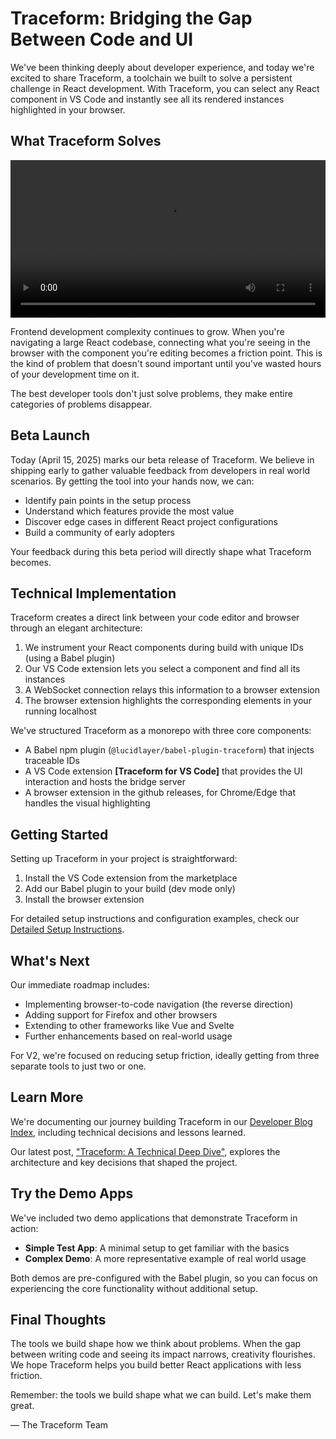 # Traceform: Bridging the Gap Between Code and UI

We've been thinking deeply about developer experience, and today we're excited to share Traceform, a toolchain we built to solve a persistent challenge in React development. With Traceform, you can select any React component in VS Code and instantly see all its rendered instances highlighted in your browser.

## What Traceform Solves

<video controls width="100%">
  <source src="alertbanner.mp4" type="video/mp4">
  Your browser does not support the video tag.
</video>

Frontend development complexity continues to grow. When you're navigating a large React codebase, connecting what you're seeing in the browser with the component you're editing becomes a friction point. This is the kind of problem that doesn't sound important until you've wasted hours of your development time on it.

The best developer tools don't just solve problems, they make entire categories of problems disappear.

## Beta Launch

Today (April 15, 2025) marks our beta release of Traceform. We believe in shipping early to gather valuable feedback from developers in real world scenarios. By getting the tool into your hands now, we can:

- Identify pain points in the setup process
- Understand which features provide the most value
- Discover edge cases in different React project configurations
- Build a community of early adopters

Your feedback during this beta period will directly shape what Traceform becomes.

## Technical Implementation

Traceform creates a direct link between your code editor and browser through an elegant architecture:

1. We instrument your React components during build with unique IDs (using a Babel plugin)
2. Our VS Code extension lets you select a component and find all its instances
3. A WebSocket connection relays this information to a browser extension
4. The browser extension highlights the corresponding elements in your running localhost

We've structured Traceform as a monorepo with three core components:

- A Babel npm plugin (`@lucidlayer/babel-plugin-traceform`) that injects traceable IDs
- A VS Code extension **[Traceform for VS Code]** that provides the UI interaction and hosts the bridge server
- A browser extension in the github releases, for Chrome/Edge that handles the visual highlighting


## Getting Started

Setting up Traceform in your project is straightforward:

1. Install the VS Code extension from the marketplace
2. Add our Babel plugin to your build (dev mode only)
3. Install the browser extension

For detailed setup instructions and configuration examples, check our [Detailed Setup Instructions](./traceform/README.md).

## What's Next

Our immediate roadmap includes:

- Implementing browser-to-code navigation (the reverse direction)
- Adding support for Firefox and other browsers
- Extending to other frameworks like Vue and Svelte
- Further enhancements based on real-world usage

For V2, we're focused on reducing setup friction, ideally getting from three separate tools to just two or one.

## Learn More

We're documenting our journey building Traceform in our [Developer Blog Index](./blog/README.md), including technical decisions and lessons learned. 

Our latest post, ["Traceform: A Technical Deep Dive"](./blog/2025-04-15-traceform-technical-deep-dive.md), explores the architecture and key decisions that shaped the project.

## Try the Demo Apps

We've included two demo applications that demonstrate Traceform in action:

- **Simple Test App**: A minimal setup to get familiar with the basics
- **Complex Demo**: A more representative example of real world usage

Both demos are pre-configured with the Babel plugin, so you can focus on experiencing the core functionality without additional setup.

## Final Thoughts

The tools we build shape how we think about problems. When the gap between writing code and seeing its impact narrows, creativity flourishes. We hope Traceform helps you build better React applications with less friction.

Remember: the tools we build shape what we can build. Let's make them great.

— The Traceform Team
